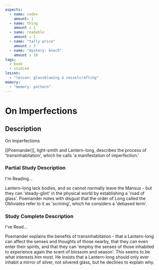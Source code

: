 ```yaml
---
aspects: 
  - name: codex
    amount: 1
  - name: thing
    amount : 1
  - name: readable
    amount : 1
  - name: "tally price"
    amount : 3
  - name: "mystery: knock"
    amount : 10
tags:
  - book
  - studied
lesson:
  - "lesson: glassblowing & vesselcrafting"
memory:
  - "memory: pattern"
---
```


# On Imperfections

## Description
On Imperfections

[[Poemander]], light-smith and Lantern-long, describes the process of 'transinhabitation', which he calls 'a manifestation of imperfection.'
### Partial Study Description
I'm Reading...

Lantern-long lack bodies, and so cannot normally leave the Mansus - but they can 'steady-glint' in the physical world by establishing a 'road of glass'. Poemander notes with disgust that the order of Long called the Obliviates refer to it as 'scrining', which he considers a 'debased term'.
### Study Complete Description
I've Read...

Poemander explains the benefits of transinhabitation - that a Lantern-long can affect the senses and thoughts of those nearby, that they can even enter their spirits, and that they can 'employ the senses of those inhabited to experience again the scent of blossom and season'. This seems to be what interests him most. He insists that a Lantern-long should only ever inhabit a mirror of silver, not silvered glass, but he declines to explain why.